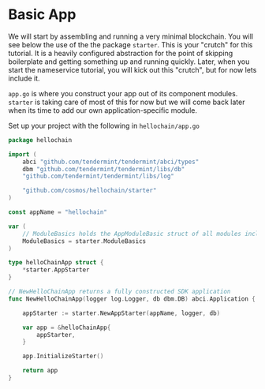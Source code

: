 # Basic App

We will start by assembling and running a very minimal blockchain. You will see below the use of the the package `starter`. This is your "crutch" for this tutorial. It is a heavily configured abstraction for the point of skipping boilerplate and getting something up and running quickly. Later, when you start the nameservice tutorial, you will kick out this "crutch", but for now lets include it.

`app.go` is where you construct your app out of its component modules. `starter` is taking care of most of this for now but we will come back later when its time to add our own application-specific module.

Set up your project with the following in `hellochain/app.go`

```go
package hellochain

import (
	abci "github.com/tendermint/tendermint/abci/types"
	dbm "github.com/tendermint/tendermint/libs/db"
	"github.com/tendermint/tendermint/libs/log"

	"github.com/cosmos/hellochain/starter"
)

const appName = "hellochain"

var (
	// ModuleBasics holds the AppModuleBasic struct of all modules included in the app
	ModuleBasics = starter.ModuleBasics
)

type helloChainApp struct {
	*starter.AppStarter
}

// NewHelloChainApp returns a fully constructed SDK application
func NewHelloChainApp(logger log.Logger, db dbm.DB) abci.Application {

	appStarter := starter.NewAppStarter(appName, logger, db)

	var app = &helloChainApp{
		appStarter,
	}

	app.InitializeStarter()

	return app
}
```

